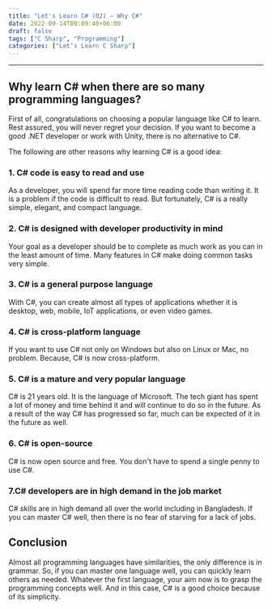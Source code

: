 ```yaml
---
title: "Let's Learn C# (02) — Why C#"
date: 2022-09-14T00:09:40+06:00
draft: false
tags: ["C Sharp", "Programming"]
categories: ["Let’s Learn C Sharp"]
---
```


<hr>

## Why learn C# when there are so many programming languages?

First of all, congratulations on choosing a popular language like C# to learn. Rest assured, you will never regret your decision. If you want to become a good .NET developer or work with Unity, there is no alternative to C#.

The following are other reasons why learning C# is a good idea:

### 1. C# code is easy to read and use

As a developer, you will spend far more time reading code than writing it. It is a problem if the code is difficult to read. But fortunately, C# is a really simple, elegant, and compact language.

### 2. C# is designed with developer productivity in mind

Your goal as a developer should be to complete as much work as you can in the least amount of time. Many features in C# make doing common tasks very simple.

### 3. C# is a general purpose language

With C#, you can create almost all types of applications whether it is desktop, web, mobile, IoT applications, or even video games. 

### 4. C# is cross-platform language

If you want to use C# not only on Windows but also on Linux or Mac, no problem. Because, C# is now cross-platform.

### 5. C# is a mature and very popular language

C# is 21 years old. It is the language of Microsoft. The tech giant has spent a lot of money and time behind it and will continue to do so in the future. As a result of the way C# has progressed so far, much can be expected of it in the future as well.

### 6. C# is open-source
C# is now open source and free. You don't have to spend a single penny to use C#.

### 7.C# developers are in high demand in the job market

C# skills are in high demand all over the world including in Bangladesh. If you can master C# well, then there is no fear of starving for a lack of jobs.

## Conclusion

Almost all programming languages have similarities, the only difference is in grammar. So, if you can master one language well, you can quickly learn others as needed. Whatever the first language, your aim now is to grasp the programming concepts well. And in this case, C# is a good choice because of its simplicity.












